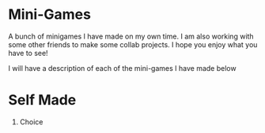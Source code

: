 # Mini-Games
A bunch of minigames I have made on my own time.
I am also working with some other friends to make some collab projects.
I hope you enjoy what you have to see!


I will have a description of each of the mini-games I have made below

# Self Made
1. Choice
